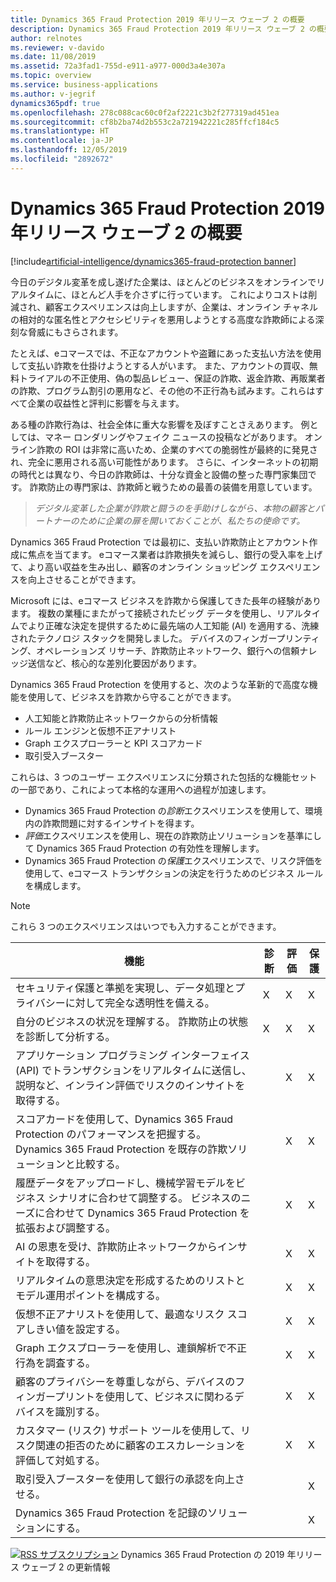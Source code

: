 ```yaml
---
title: Dynamics 365 Fraud Protection 2019 年リリース ウェーブ 2 の概要
description: Dynamics 365 Fraud Protection 2019 年リリース ウェーブ 2 の概要
author: relnotes
ms.reviewer: v-davido
ms.date: 11/08/2019
ms.assetid: 72a3fad1-755d-e911-a977-000d3a4e307a
ms.topic: overview
ms.service: business-applications
ms.author: v-jegrif
dynamics365pdf: true
ms.openlocfilehash: 278c088cac60c0f2af2221c3b2f277319ad451ea
ms.sourcegitcommit: cf8b2ba74d2b553c2a721942221c285ffcf184c5
ms.translationtype: HT
ms.contentlocale: ja-JP
ms.lasthandoff: 12/05/2019
ms.locfileid: "2892672"
---
```

# <a name="overview-of-dynamics-365-fraud-protection-2019-release-wave-2"></a>Dynamics 365 Fraud Protection 2019 年リリース ウェーブ 2 の概要
[!include[artificial-intelligence/dynamics365-fraud-protection banner](../includes/artificial-intelligence/dynamics365-fraud-protection.md)]

<!--overview start-->
今日のデジタル変革を成し遂げた企業は、ほとんどのビジネスをオンラインでリアルタイムに、ほとんど人手を介さずに行っています。 これによりコストは削減され、顧客エクスペリエンスは向上しますが、企業は、オンライン チャネルの相対的な匿名性とアクセシビリティを悪用しようとする高度な詐欺師による深刻な脅威にもさらされます。

たとえば、eコマースでは、不正なアカウントや盗難にあった支払い方法を使用して支払い詐欺を仕掛けようとする人がいます。 また、アカウントの買収、無料トライアルの不正使用、偽の製品レビュー、保証の詐欺、返金詐欺、再販業者の詐欺、プログラム割引の悪用など、その他の不正行為も試みます。これらはすべて企業の収益性と評判に影響を与えます。

ある種の詐欺行為は、社会全体に重大な影響を及ぼすことさえあります。 例としては、マネー ロンダリングやフェイク ニュースの投稿などがあります。 オンライン詐欺の ROI は非常に高いため、企業のすべての脆弱性が最終的に発見され、完全に悪用される高い可能性があります。 さらに、インターネットの初期の時代とは異なり、今日の詐欺師は、十分な資金と設備の整った専門家集団です。 詐欺防止の専門家は、詐欺師と戦うための最善の装備を用意しています。

> *デジタル変革した企業が詐欺と闘うのを手助けしながら、本物の顧客とパートナーのために企業の扉を開いておくことが、私たちの使命です。*

Dynamics 365 Fraud Protection では最初に、支払い詐欺防止とアカウント作成に焦点を当てます。 eコマース業者は詐欺損失を減らし、銀行の受入率を上げて、より高い収益を生み出し、顧客のオンライン ショッピング エクスペリエンスを向上させることができます。

Microsoft には、eコマース ビジネスを詐欺から保護してきた長年の経験があります。 複数の業種にまたがって接続されたビッグ データを使用し、リアルタイムでより正確な決定を提供するために最先端の人工知能 (AI) を適用する、洗練されたテクノロジ スタックを開発しました。 デバイスのフィンガープリンティング、オペレーションズ リサーチ、詐欺防止ネットワーク、銀行への信頼ナレッジ送信など、核心的な差別化要因があります。

Dynamics 365 Fraud Protection を使用すると、次のような革新的で高度な機能を使用して、ビジネスを詐欺から守ることができます。

- 人工知能と詐欺防止ネットワークからの分析情報
- ルール エンジンと仮想不正アナリスト
- Graph エクスプローラーと KPI スコアカード
- 取引受入ブースター

これらは、3 つのユーザー エクスペリエンスに分類された包括的な機能セットの一部であり、これによって本格的な運用への過程が加速します。

- Dynamics 365 Fraud Protection の*診断*エクスペリエンスを使用して、環境内の詐欺問題に対するインサイトを得ます。
- *評価*エクスペリエンスを使用し、現在の詐欺防止ソリューションを基準にして Dynamics 365 Fraud Protection の有効性を理解します。
- Dynamics 365 Fraud Protection の*保護*エクスペリエンスで、リスク評価を使用して、eコマース トランザクションの決定を行うためのビジネス ルールを構成します。

> [!NOTE] 
> これら 3 つのエクスペリエンスはいつでも入力することができます。

| 機能 | 診断 | 評価 | 保護 |
|------------|----------|----------|---------|
| セキュリティ保護と準拠を実現し、データ処理とプライバシーに対して完全な透明性を備える。 | X | X | X |
| 自分のビジネスの状況を理解する。 詐欺防止の状態を診断して分析する。                                                                     | X        | X        | X       |
| アプリケーション プログラミング インターフェイス (API) でトランザクションをリアルタイムに送信し、説明など、インライン評価でリスクのインサイトを取得する。                                                    |          | X        | X       |
| スコアカードを使用して、Dynamics 365 Fraud Protection のパフォーマンスを把握する。 Dynamics 365 Fraud Protection を既存の詐欺ソリューションと比較する。                                       |          | X        | X       |
| 履歴データをアップロードし、機械学習モデルをビジネス シナリオに合わせて調整する。 ビジネスのニーズに合わせて Dynamics 365 Fraud Protection を拡張および調整する。  |          | X        | X       |
| AI の恩恵を受け、詐欺防止ネットワークからインサイトを取得する。                                                                                               |          | X        | X       |
| リアルタイムの意思決定を形成するためのリストとモデル運用ポイントを構成する。                                                      |          | X        | X       |
| 仮想不正アナリストを使用して、最適なリスク スコアしきい値を設定する。                                                                                                |          | X        | X       |
| Graph エクスプローラーを使用し、連鎖解析で不正行為を調査する。                                                                                                       |          | X        | X       |
| 顧客のプライバシーを尊重しながら、デバイスのフィンガープリントを使用して、ビジネスに関わるデバイスを識別する。                                                    |          | X        | X       |
| カスタマー (リスク) サポート ツールを使用して、リスク関連の拒否のために顧客のエスカレーションを評価して対処する。                                                                  |          | X        | X       |
| 取引受入ブースターを使用して銀行の承認を向上させる。                                                                                                |          |          | X       |
| Dynamics 365 Fraud Protection を記録のソリューションにする。                                                                                                              |          |          | X       |

[![RSS サブスクリプション](/dynamics365-release-plan/media/feed-icon.png "RSS サブスクリプション")](https://docs.microsoft.com/api/search/rss?locale=en-us&$filter=scopes%2Fany(t%3A%20t%20eq%20%27dynamics365-fraud-protection-192%27)) Dynamics 365 Fraud Protection の 2019 年リリース ウェーブ 2 の更新情報
<!--overview end-->
